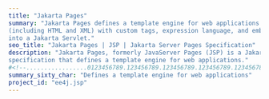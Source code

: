 ```yaml
---
title: "Jakarta Pages"
summary: "Jakarta Pages defines a template engine for web applications that supports mixing of textual content
(including HTML and XML) with custom tags, expression language, and embedded Java code, that gets compiled
into a Jakarta Servlet."
seo_title: "Jakarta Pages | JSP | Jakarta Server Pages Specification"
description: "Jakarta Pages, formerly JavaServer Pages (JSP) is a Jakarta EE
specification that defines a template engine for web applications."
#<!--.................0123456789.123456789.123456789.123456789.123456789.123456789-->
summary_sixty_char: "Defines a template engine for web applications"
project_id: "ee4j.jsp"
---
```

